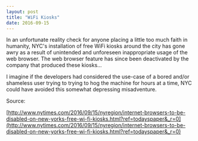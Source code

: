 ```yaml
---
layout: post
title: "WiFi Kiosks"
date: 2016-09-15
---
```

In an unfortunate reality check for anyone placing a little too much faith in humanity, NYC's installation of free WiFi kiosks around the city has gone awry as a result of unintended and unforeseen inappropriate usage of the web browser. The web browser feature has since been deactivated by the company that produced these kiosks...

I imagine if the developers had considered the use-case of a bored and/or shameless user trying to trying to hog the machine for hours at a time, NYC could have avoided this somewhat depressing misadventure.

Source:  

[http://www.nytimes.com/2016/09/15/nyregion/internet-browsers-to-be-disabled-on-new-yorks-free-wi-fi-kiosks.html?ref=todayspaper&_r=0](http://www.nytimes.com/2016/09/15/nyregion/internet-browsers-to-be-disabled-on-new-yorks-free-wi-fi-kiosks.html?ref=todayspaper&_r=0)

